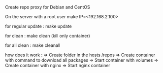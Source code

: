 Create repo proxy for Debian and CentOS

On the server with a root user
make IP=<192.168.2.100>

for regular update : make update

for clean : make clean (kill only container)

for all clean : make cleanall

how does it work :
=> Create folder in the hosts /repos
=> Create container with command to download all packages
=> Start container with volumes 
=> Create container with nginx
=> Start nginx container
